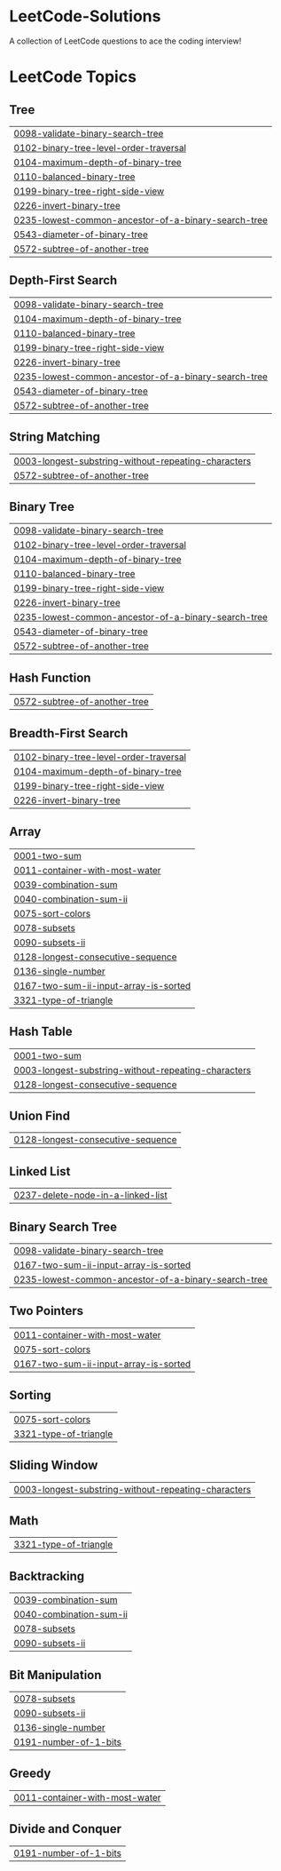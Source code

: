 # LeetCode-Solutions
A collection of LeetCode questions to ace the coding interview!

<!---LeetCode Topics Start-->
# LeetCode Topics
## Tree
|  |
| ------- |
| [0098-validate-binary-search-tree](https://github.com/InspectorAB/LeetCode-Solutions/tree/master/0098-validate-binary-search-tree) |
| [0102-binary-tree-level-order-traversal](https://github.com/InspectorAB/LeetCode-Solutions/tree/master/0102-binary-tree-level-order-traversal) |
| [0104-maximum-depth-of-binary-tree](https://github.com/InspectorAB/LeetCode-Solutions/tree/master/0104-maximum-depth-of-binary-tree) |
| [0110-balanced-binary-tree](https://github.com/InspectorAB/LeetCode-Solutions/tree/master/0110-balanced-binary-tree) |
| [0199-binary-tree-right-side-view](https://github.com/InspectorAB/LeetCode-Solutions/tree/master/0199-binary-tree-right-side-view) |
| [0226-invert-binary-tree](https://github.com/InspectorAB/LeetCode-Solutions/tree/master/0226-invert-binary-tree) |
| [0235-lowest-common-ancestor-of-a-binary-search-tree](https://github.com/InspectorAB/LeetCode-Solutions/tree/master/0235-lowest-common-ancestor-of-a-binary-search-tree) |
| [0543-diameter-of-binary-tree](https://github.com/InspectorAB/LeetCode-Solutions/tree/master/0543-diameter-of-binary-tree) |
| [0572-subtree-of-another-tree](https://github.com/InspectorAB/LeetCode-Solutions/tree/master/0572-subtree-of-another-tree) |
## Depth-First Search
|  |
| ------- |
| [0098-validate-binary-search-tree](https://github.com/InspectorAB/LeetCode-Solutions/tree/master/0098-validate-binary-search-tree) |
| [0104-maximum-depth-of-binary-tree](https://github.com/InspectorAB/LeetCode-Solutions/tree/master/0104-maximum-depth-of-binary-tree) |
| [0110-balanced-binary-tree](https://github.com/InspectorAB/LeetCode-Solutions/tree/master/0110-balanced-binary-tree) |
| [0199-binary-tree-right-side-view](https://github.com/InspectorAB/LeetCode-Solutions/tree/master/0199-binary-tree-right-side-view) |
| [0226-invert-binary-tree](https://github.com/InspectorAB/LeetCode-Solutions/tree/master/0226-invert-binary-tree) |
| [0235-lowest-common-ancestor-of-a-binary-search-tree](https://github.com/InspectorAB/LeetCode-Solutions/tree/master/0235-lowest-common-ancestor-of-a-binary-search-tree) |
| [0543-diameter-of-binary-tree](https://github.com/InspectorAB/LeetCode-Solutions/tree/master/0543-diameter-of-binary-tree) |
| [0572-subtree-of-another-tree](https://github.com/InspectorAB/LeetCode-Solutions/tree/master/0572-subtree-of-another-tree) |
## String Matching
|  |
| ------- |
| [0003-longest-substring-without-repeating-characters](https://github.com/InspectorAB/LeetCode-Solutions/tree/master/0003-longest-substring-without-repeating-characters) |
| [0572-subtree-of-another-tree](https://github.com/InspectorAB/LeetCode-Solutions/tree/master/0572-subtree-of-another-tree) |
## Binary Tree
|  |
| ------- |
| [0098-validate-binary-search-tree](https://github.com/InspectorAB/LeetCode-Solutions/tree/master/0098-validate-binary-search-tree) |
| [0102-binary-tree-level-order-traversal](https://github.com/InspectorAB/LeetCode-Solutions/tree/master/0102-binary-tree-level-order-traversal) |
| [0104-maximum-depth-of-binary-tree](https://github.com/InspectorAB/LeetCode-Solutions/tree/master/0104-maximum-depth-of-binary-tree) |
| [0110-balanced-binary-tree](https://github.com/InspectorAB/LeetCode-Solutions/tree/master/0110-balanced-binary-tree) |
| [0199-binary-tree-right-side-view](https://github.com/InspectorAB/LeetCode-Solutions/tree/master/0199-binary-tree-right-side-view) |
| [0226-invert-binary-tree](https://github.com/InspectorAB/LeetCode-Solutions/tree/master/0226-invert-binary-tree) |
| [0235-lowest-common-ancestor-of-a-binary-search-tree](https://github.com/InspectorAB/LeetCode-Solutions/tree/master/0235-lowest-common-ancestor-of-a-binary-search-tree) |
| [0543-diameter-of-binary-tree](https://github.com/InspectorAB/LeetCode-Solutions/tree/master/0543-diameter-of-binary-tree) |
| [0572-subtree-of-another-tree](https://github.com/InspectorAB/LeetCode-Solutions/tree/master/0572-subtree-of-another-tree) |
## Hash Function
|  |
| ------- |
| [0572-subtree-of-another-tree](https://github.com/InspectorAB/LeetCode-Solutions/tree/master/0572-subtree-of-another-tree) |
## Breadth-First Search
|  |
| ------- |
| [0102-binary-tree-level-order-traversal](https://github.com/InspectorAB/LeetCode-Solutions/tree/master/0102-binary-tree-level-order-traversal) |
| [0104-maximum-depth-of-binary-tree](https://github.com/InspectorAB/LeetCode-Solutions/tree/master/0104-maximum-depth-of-binary-tree) |
| [0199-binary-tree-right-side-view](https://github.com/InspectorAB/LeetCode-Solutions/tree/master/0199-binary-tree-right-side-view) |
| [0226-invert-binary-tree](https://github.com/InspectorAB/LeetCode-Solutions/tree/master/0226-invert-binary-tree) |
## Array
|  |
| ------- |
| [0001-two-sum](https://github.com/InspectorAB/LeetCode-Solutions/tree/master/0001-two-sum) |
| [0011-container-with-most-water](https://github.com/InspectorAB/LeetCode-Solutions/tree/master/0011-container-with-most-water) |
| [0039-combination-sum](https://github.com/InspectorAB/LeetCode-Solutions/tree/master/0039-combination-sum) |
| [0040-combination-sum-ii](https://github.com/InspectorAB/LeetCode-Solutions/tree/master/0040-combination-sum-ii) |
| [0075-sort-colors](https://github.com/InspectorAB/LeetCode-Solutions/tree/master/0075-sort-colors) |
| [0078-subsets](https://github.com/InspectorAB/LeetCode-Solutions/tree/master/0078-subsets) |
| [0090-subsets-ii](https://github.com/InspectorAB/LeetCode-Solutions/tree/master/0090-subsets-ii) |
| [0128-longest-consecutive-sequence](https://github.com/InspectorAB/LeetCode-Solutions/tree/master/0128-longest-consecutive-sequence) |
| [0136-single-number](https://github.com/InspectorAB/LeetCode-Solutions/tree/master/0136-single-number) |
| [0167-two-sum-ii-input-array-is-sorted](https://github.com/InspectorAB/LeetCode-Solutions/tree/master/0167-two-sum-ii-input-array-is-sorted) |
| [3321-type-of-triangle](https://github.com/InspectorAB/LeetCode-Solutions/tree/master/3321-type-of-triangle) |
## Hash Table
|  |
| ------- |
| [0001-two-sum](https://github.com/InspectorAB/LeetCode-Solutions/tree/master/0001-two-sum) |
| [0003-longest-substring-without-repeating-characters](https://github.com/InspectorAB/LeetCode-Solutions/tree/master/0003-longest-substring-without-repeating-characters) |
| [0128-longest-consecutive-sequence](https://github.com/InspectorAB/LeetCode-Solutions/tree/master/0128-longest-consecutive-sequence) |
## Union Find
|  |
| ------- |
| [0128-longest-consecutive-sequence](https://github.com/InspectorAB/LeetCode-Solutions/tree/master/0128-longest-consecutive-sequence) |
## Linked List
|  |
| ------- |
| [0237-delete-node-in-a-linked-list](https://github.com/InspectorAB/LeetCode-Solutions/tree/master/0237-delete-node-in-a-linked-list) |
## Binary Search Tree
|  |
| ------- |
| [0098-validate-binary-search-tree](https://github.com/InspectorAB/LeetCode-Solutions/tree/master/0098-validate-binary-search-tree) |
| [0167-two-sum-ii-input-array-is-sorted](https://github.com/InspectorAB/LeetCode-Solutions/tree/master/0167-two-sum-ii-input-array-is-sorted) |
| [0235-lowest-common-ancestor-of-a-binary-search-tree](https://github.com/InspectorAB/LeetCode-Solutions/tree/master/0235-lowest-common-ancestor-of-a-binary-search-tree) |
## Two Pointers
|  |
| ------- |
| [0011-container-with-most-water](https://github.com/InspectorAB/LeetCode-Solutions/tree/master/0011-container-with-most-water) |
| [0075-sort-colors](https://github.com/InspectorAB/LeetCode-Solutions/tree/master/0075-sort-colors) |
| [0167-two-sum-ii-input-array-is-sorted](https://github.com/InspectorAB/LeetCode-Solutions/tree/master/0167-two-sum-ii-input-array-is-sorted) |
## Sorting
|  |
| ------- |
| [0075-sort-colors](https://github.com/InspectorAB/LeetCode-Solutions/tree/master/0075-sort-colors) |
| [3321-type-of-triangle](https://github.com/InspectorAB/LeetCode-Solutions/tree/master/3321-type-of-triangle) |
## Sliding Window
|  |
| ------- |
| [0003-longest-substring-without-repeating-characters](https://github.com/InspectorAB/LeetCode-Solutions/tree/master/0003-longest-substring-without-repeating-characters) |
## Math
|  |
| ------- |
| [3321-type-of-triangle](https://github.com/InspectorAB/LeetCode-Solutions/tree/master/3321-type-of-triangle) |
## Backtracking
|  |
| ------- |
| [0039-combination-sum](https://github.com/InspectorAB/LeetCode-Solutions/tree/master/0039-combination-sum) |
| [0040-combination-sum-ii](https://github.com/InspectorAB/LeetCode-Solutions/tree/master/0040-combination-sum-ii) |
| [0078-subsets](https://github.com/InspectorAB/LeetCode-Solutions/tree/master/0078-subsets) |
| [0090-subsets-ii](https://github.com/InspectorAB/LeetCode-Solutions/tree/master/0090-subsets-ii) |
## Bit Manipulation
|  |
| ------- |
| [0078-subsets](https://github.com/InspectorAB/LeetCode-Solutions/tree/master/0078-subsets) |
| [0090-subsets-ii](https://github.com/InspectorAB/LeetCode-Solutions/tree/master/0090-subsets-ii) |
| [0136-single-number](https://github.com/InspectorAB/LeetCode-Solutions/tree/master/0136-single-number) |
| [0191-number-of-1-bits](https://github.com/InspectorAB/LeetCode-Solutions/tree/master/0191-number-of-1-bits) |
## Greedy
|  |
| ------- |
| [0011-container-with-most-water](https://github.com/InspectorAB/LeetCode-Solutions/tree/master/0011-container-with-most-water) |
## Divide and Conquer
|  |
| ------- |
| [0191-number-of-1-bits](https://github.com/InspectorAB/LeetCode-Solutions/tree/master/0191-number-of-1-bits) |
<!---LeetCode Topics End-->
